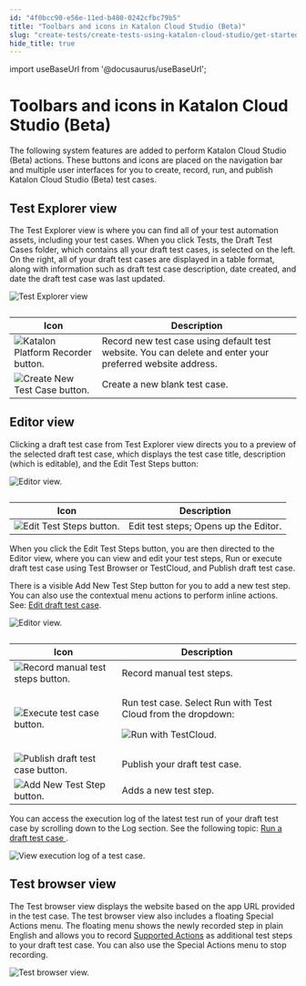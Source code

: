 ```yaml
---
id: "4f0bcc90-e56e-11ed-b480-0242cfbc79b5"
title: "Toolbars and icons in Katalon Cloud Studio (Beta)"
slug: "create-tests/create-tests-using-katalon-cloud-studio/get-started-with-cloud-studio-beta/toolbars-and-icons-in-katalon-cloud-studio-beta"
hide_title: true
---
```

import useBaseUrl from '@docusaurus/useBaseUrl';


# <a id="concept-5846" class="anchor_top_offset"/><a id="ariaid-title1" class="anchor_top_offset"/>Toolbars and icons in <span xmlns="http://www.w3.org/1999/xhtml" className="ph">Katalon Cloud Studio (Beta)</span>  

<p xmlns="http://www.w3.org/1999/xhtml" className="shortdesc">The following system features are added to perform <span className="ph">Katalon Cloud Studio (Beta)</span> actions. These buttons and icons are placed on the navigation bar and multiple user interfaces for you to create, record, run, and publish <span className="ph">Katalon Cloud Studio (Beta)</span> test cases.</p> 

## Test Explorer view

<p xmlns="http://www.w3.org/1999/xhtml" className="p">The Test Explorer view is where you can find all of your test automation assets, including your test cases. When you click <span className="ph uicontrol">Tests</span>, the <span className="ph filepath">Draft Test Cases</span> folder, which contains all your draft test cases, is selected on the left. On the right, all of your draft test cases are displayed in a table format, along with information such as draft test case description, date created, and date the draft test case was last updated. </p> 
<div xmlns="http://www.w3.org/1999/xhtml" className="p"><img className="image" width={700} src={useBaseUrl("/ddc0d570-fec8-11ed-878a-0242c7a41fd4.png")} alt="Test Explorer view" /><table className="table anchor_top_offset" id="concept-5846__023437ab-71c1-49be-9685-bbae5f2f538e"><caption /><colgroup><col style={{width: '50%'}} /><col style={{width: '50%'}} /></colgroup><thead className="thead"><tr className><th className="entry anchor_top_offset" id="concept-5846__023437ab-71c1-49be-9685-bbae5f2f538e__entry__1">Icon</th><th className="entry anchor_top_offset" id="concept-5846__023437ab-71c1-49be-9685-bbae5f2f538e__entry__2">Description</th></tr></thead><tbody className="tbody"><tr className><td className="entry" headers="concept-5846__023437ab-71c1-49be-9685-bbae5f2f538e__entry__1 concept-5846__023437ab-71c1-49be-9685-bbae5f2f538e__entry__2 "><img className="image" width={100} src={useBaseUrl("/4ebc25f0-e56e-11ed-b480-0242cfbc79b5.png")} alt="Katalon Platform Recorder button." /></td><td className="entry" headers="concept-5846__023437ab-71c1-49be-9685-bbae5f2f538e__entry__1 concept-5846__023437ab-71c1-49be-9685-bbae5f2f538e__entry__2 ">Record new test case using default test website. You can delete and enter your preferred website address.</td></tr><tr className><td className="entry" headers="concept-5846__023437ab-71c1-49be-9685-bbae5f2f538e__entry__1 concept-5846__023437ab-71c1-49be-9685-bbae5f2f538e__entry__2 "><img className="image" width={120} src={useBaseUrl("/4ef425e0-e56e-11ed-b480-0242cfbc79b5.png")} alt="Create New Test Case button." /></td><td className="entry" headers="concept-5846__023437ab-71c1-49be-9685-bbae5f2f538e__entry__1 concept-5846__023437ab-71c1-49be-9685-bbae5f2f538e__entry__2 ">Create a new blank test case.</td></tr></tbody></table></div>

## Editor view

<p xmlns="http://www.w3.org/1999/xhtml" className="p">Clicking a draft test case from <span className="ph filepath">Test Explorer</span> view directs you to a preview of the selected draft test case, which displays the test case title, description (which is editable), and the <span className="ph uicontrol">Edit Test Steps</span> button:</p> 
<div xmlns="http://www.w3.org/1999/xhtml" className="p"><img className="image" width={700} src={useBaseUrl("/c8332700-1659-11ee-bd0e-0242c7a41fd4.png")} alt="Editor view." /><table className="table anchor_top_offset" id="concept-5846__fdfe1d38-c3c3-4e2e-a0a3-93753fac9101"><caption /><colgroup><col style={{width: '50%'}} /><col style={{width: '50%'}} /></colgroup><thead className="thead"><tr className><th className="entry anchor_top_offset" id="concept-5846__fdfe1d38-c3c3-4e2e-a0a3-93753fac9101__entry__1">Icon</th><th className="entry anchor_top_offset" id="concept-5846__fdfe1d38-c3c3-4e2e-a0a3-93753fac9101__entry__2">Description</th></tr></thead><tbody className="tbody"><tr className><td className="entry" headers="concept-5846__fdfe1d38-c3c3-4e2e-a0a3-93753fac9101__entry__1 concept-5846__fdfe1d38-c3c3-4e2e-a0a3-93753fac9101__entry__2 "><img className="image" width={130} src={useBaseUrl("/4ec092c0-e56e-11ed-b480-0242cfbc79b5.png")} alt="Edit Test Steps button." /></td><td className="entry" headers="concept-5846__fdfe1d38-c3c3-4e2e-a0a3-93753fac9101__entry__1 concept-5846__fdfe1d38-c3c3-4e2e-a0a3-93753fac9101__entry__2 ">Edit test steps; Opens up the <span className="ph">Editor</span>.</td></tr></tbody></table>When you click the <span className="ph uicontrol">Edit Test Steps</span> button, you are then directed to the Editor view, where you can view and edit your test steps, <span className="ph uicontrol">Run</span> or execute draft test case using Test Browser or <span className="ph">TestCloud</span>, and <span className="ph uicontrol">Publish</span> draft test case. </div>
<p xmlns="http://www.w3.org/1999/xhtml" className="p">There is a visible <span className="ph uicontrol">Add New Test Step</span> button for you to add a new test step. You can also use the contextual menu actions to perform inline actions. See: <a className="xref" href="/docs/create-tests/create-tests-using-katalon-cloud-studio/create-and-manage-a-draft-test-case/edit-draft-test-case">Edit draft test case</a>.</p> 
<div xmlns="http://www.w3.org/1999/xhtml" className="p"><img className="image" width={700} src={useBaseUrl("/f519a670-0350-11ee-878a-0242c7a41fd4.png")} alt="Editor view." /><table className="table anchor_top_offset" id="concept-5846__3fc132dc-2e8f-46ef-a4b8-13b0d103ae61"><caption /><colgroup><col style={{width: '50%'}} /><col style={{width: '50%'}} /></colgroup><thead className="thead"><tr className><th className="entry anchor_top_offset" id="concept-5846__3fc132dc-2e8f-46ef-a4b8-13b0d103ae61__entry__1">Icon</th><th className="entry anchor_top_offset" id="concept-5846__3fc132dc-2e8f-46ef-a4b8-13b0d103ae61__entry__2">Description</th></tr></thead><tbody className="tbody"><tr className><td className="entry" headers="concept-5846__3fc132dc-2e8f-46ef-a4b8-13b0d103ae61__entry__1 concept-5846__3fc132dc-2e8f-46ef-a4b8-13b0d103ae61__entry__2 "><img className="image" width={100} src={useBaseUrl("/4f762720-e56e-11ed-b480-0242cfbc79b5.png")} alt="Record manual test steps button." /></td><td className="entry" headers="concept-5846__3fc132dc-2e8f-46ef-a4b8-13b0d103ae61__entry__1 concept-5846__3fc132dc-2e8f-46ef-a4b8-13b0d103ae61__entry__2 ">Record manual test steps.</td></tr><tr className><td className="entry" headers="concept-5846__3fc132dc-2e8f-46ef-a4b8-13b0d103ae61__entry__1 concept-5846__3fc132dc-2e8f-46ef-a4b8-13b0d103ae61__entry__2 "><img className="image" width={120} src={useBaseUrl("/4ea0d5c0-e56e-11ed-b480-0242cfbc79b5.png")} alt="Execute test case button." /></td><td className="entry" headers="concept-5846__3fc132dc-2e8f-46ef-a4b8-13b0d103ae61__entry__1 concept-5846__3fc132dc-2e8f-46ef-a4b8-13b0d103ae61__entry__2 "><p className="p">Run test case. Select <span className="ph uicontrol">Run with Test Cloud</span> from the dropdown:</p><p className="p"><img className="image" width={200} src={useBaseUrl("/4ecf5fd0-e56e-11ed-b480-0242cfbc79b5.png")} alt="Run with TestCloud." /></p></td></tr><tr className><td className="entry" headers="concept-5846__3fc132dc-2e8f-46ef-a4b8-13b0d103ae61__entry__1 concept-5846__3fc132dc-2e8f-46ef-a4b8-13b0d103ae61__entry__2 "><img className="image" width={90} src={useBaseUrl("/4ec3c710-e56e-11ed-b480-0242cfbc79b5.png")} alt="Publish draft test case button." /></td><td className="entry" headers="concept-5846__3fc132dc-2e8f-46ef-a4b8-13b0d103ae61__entry__1 concept-5846__3fc132dc-2e8f-46ef-a4b8-13b0d103ae61__entry__2 ">Publish your draft test case.</td></tr><tr className><td className="entry" headers="concept-5846__3fc132dc-2e8f-46ef-a4b8-13b0d103ae61__entry__1 concept-5846__3fc132dc-2e8f-46ef-a4b8-13b0d103ae61__entry__2 "><img className="image" width={190} src={useBaseUrl("/fffb9451-0426-11ee-878a-0242c7a41fd4.png")} alt="Add New Test Step button." /></td><td className="entry" headers="concept-5846__3fc132dc-2e8f-46ef-a4b8-13b0d103ae61__entry__1 concept-5846__3fc132dc-2e8f-46ef-a4b8-13b0d103ae61__entry__2 ">Adds a new test step.</td></tr></tbody></table></div>
<p xmlns="http://www.w3.org/1999/xhtml" className="p">You can access the execution log of the latest test run of your draft test case by scrolling down to the <span className="ph uicontrol">Log</span> section. See the following topic: <a className="xref" href="/docs/create-tests/create-tests-using-katalon-cloud-studio/create-and-manage-a-draft-test-case/run-a-draft-test-case">Run a draft test case </a>.</p> 
<p xmlns="http://www.w3.org/1999/xhtml" className="p"><img className="image" width={700} src={useBaseUrl("/4ed7c440-e56e-11ed-b480-0242cfbc79b5.png")} alt="View execution log of a test case." /></p> 

## Test browser view

<p xmlns="http://www.w3.org/1999/xhtml" className="p">The Test browser view displays the website based on the app URL provided in the test case. The test browser view also includes a floating <span className="ph uicontrol">Special Actions</span> menu. The floating menu shows the newly recorded step in plain English and allows you to record <a className="xref" href="/docs/create-tests/create-tests-using-katalon-cloud-studio/create-and-manage-a-draft-test-case/supported-actions">Supported Actions</a> as additional test steps to your draft test case. You can also use the <span className="ph uicontrol">Special Actions</span> menu to stop recording.</p> 
<p xmlns="http://www.w3.org/1999/xhtml" className="p"><img className="image" width={700} src={useBaseUrl("/c846fd20-1659-11ee-bd0e-0242c7a41fd4.png")} alt="Test browser view." /></p> 
